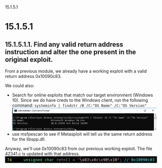 15.1.5.1

# 15.1.5.1
## 15.1.5.1.1. Find any valid return address instruction and alter the one present in the original exploit.

From a previous module, we already have a working exploit with a valid return address 0x10090c83.

We could also:

- Search for online exploits that match our target environment (Windows 10). Since we do have creds to the Windows client, run the following command:
`systeminfo | findstr /B /C:"OS Name" /C:"OS Version"`
![f182c84c1e5ed356e32894801db93d36.png](../../../_resources/a974ed89054a4225917cb140ab101719.png)
- use msfpescan to see if Metasploit will tell us the same return address for the libspp.dll.


Anyway, we'll use 0x10090c83 from our previous working exploit. The file 42341.c is updated with that address.
![dd0979f14dc28b8719aa16d044732801.png](../../../_resources/0d26c9e9f1ee4b5491528e1dc1691b73.png)